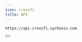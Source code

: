 ```yaml
---
icon: crossfi
title: API
---
```


<div class="code-block-wrapper">
  <pre><code>https://api-crossfi.sychonix.com</code></pre>
  <button class="copy-btn"><i class="fas fa-copy"></i></button>
</div>
